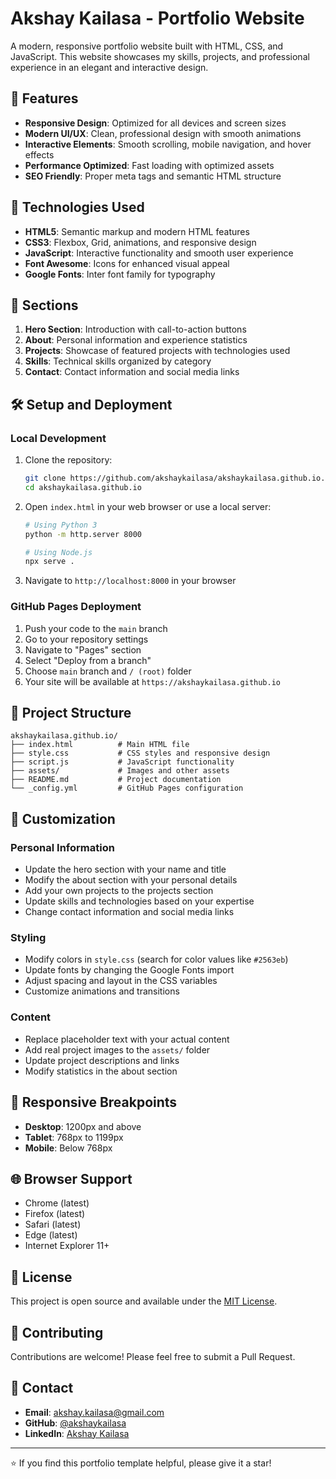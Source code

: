 # Akshay Kailasa - Portfolio Website

A modern, responsive portfolio website built with HTML, CSS, and JavaScript. This website showcases my skills, projects, and professional experience in an elegant and interactive design.

## 🌟 Features

- **Responsive Design**: Optimized for all devices and screen sizes
- **Modern UI/UX**: Clean, professional design with smooth animations
- **Interactive Elements**: Smooth scrolling, mobile navigation, and hover effects
- **Performance Optimized**: Fast loading with optimized assets
- **SEO Friendly**: Proper meta tags and semantic HTML structure

## 🚀 Technologies Used

- **HTML5**: Semantic markup and modern HTML features
- **CSS3**: Flexbox, Grid, animations, and responsive design
- **JavaScript**: Interactive functionality and smooth user experience
- **Font Awesome**: Icons for enhanced visual appeal
- **Google Fonts**: Inter font family for typography

## 📱 Sections

1. **Hero Section**: Introduction with call-to-action buttons
2. **About**: Personal information and experience statistics
3. **Projects**: Showcase of featured projects with technologies used
4. **Skills**: Technical skills organized by category
5. **Contact**: Contact information and social media links

## 🛠️ Setup and Deployment

### Local Development

1. Clone the repository:
   ```bash
   git clone https://github.com/akshaykailasa/akshaykailasa.github.io.git
   cd akshaykailasa.github.io
   ```

2. Open `index.html` in your web browser or use a local server:
   ```bash
   # Using Python 3
   python -m http.server 8000
   
   # Using Node.js
   npx serve .
   ```

3. Navigate to `http://localhost:8000` in your browser

### GitHub Pages Deployment

1. Push your code to the `main` branch
2. Go to your repository settings
3. Navigate to "Pages" section
4. Select "Deploy from a branch"
5. Choose `main` branch and `/ (root)` folder
6. Your site will be available at `https://akshaykailasa.github.io`

## 📁 Project Structure

```
akshaykailasa.github.io/
├── index.html          # Main HTML file
├── style.css           # CSS styles and responsive design
├── script.js           # JavaScript functionality
├── assets/             # Images and other assets
├── README.md           # Project documentation
└── _config.yml         # GitHub Pages configuration
```

## 🎨 Customization

### Personal Information
- Update the hero section with your name and title
- Modify the about section with your personal details
- Add your own projects to the projects section
- Update skills and technologies based on your expertise
- Change contact information and social media links

### Styling
- Modify colors in `style.css` (search for color values like `#2563eb`)
- Update fonts by changing the Google Fonts import
- Adjust spacing and layout in the CSS variables
- Customize animations and transitions

### Content
- Replace placeholder text with your actual content
- Add real project images to the `assets/` folder
- Update project descriptions and links
- Modify statistics in the about section

## 📱 Responsive Breakpoints

- **Desktop**: 1200px and above
- **Tablet**: 768px to 1199px
- **Mobile**: Below 768px

## 🌐 Browser Support

- Chrome (latest)
- Firefox (latest)
- Safari (latest)
- Edge (latest)
- Internet Explorer 11+

## 📝 License

This project is open source and available under the [MIT License](LICENSE).

## 🤝 Contributing

Contributions are welcome! Please feel free to submit a Pull Request.

## 📧 Contact

- **Email**: akshay.kailasa@gmail.com
- **GitHub**: [@akshaykailasa](https://github.com/akshay033333)
- **LinkedIn**: [Akshay Kailasa](https://www.linkedin.com/in/akshaykailasa/)

---

⭐ If you find this portfolio template helpful, please give it a star! 